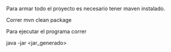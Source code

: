 Para armar todo el proyecto es necesario tener maven instalado.

Correr mvn clean package

Para ejecutar el programa correr

java -jar <jar_generado> <opciones>
